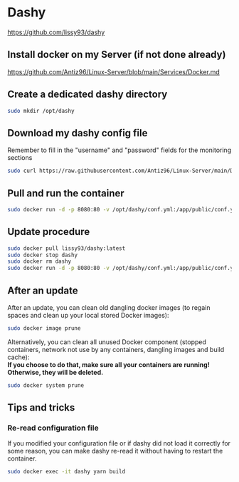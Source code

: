 # Dashy

<https://github.com/lissy93/dashy>

## Install docker on my Server (if not done already)

<https://github.com/Antiz96/Linux-Server/blob/main/Services/Docker.md>

## Create a dedicated dashy directory

```bash
sudo mkdir /opt/dashy
```

## Download my dashy config file

Remember to fill in the "username" and "password" fields for the monitoring sections

```bash
sudo curl https://raw.githubusercontent.com/Antiz96/Linux-Server/main/Dotfiles/Services/Dashy-conf.yml -o /opt/dashy/conf.yml
```

## Pull and run the container

```bash
sudo docker run -d -p 8080:80 -v /opt/dashy/conf.yml:/app/public/conf.yml --name dashy --restart=unless-stopped lissy93/dashy:latest
```

## Update procedure

```bash
sudo docker pull lissy93/dashy:latest
sudo docker stop dashy
sudo docker rm dashy
sudo docker run -d -p 8080:80 -v /opt/dashy/conf.yml:/app/public/conf.yml --name dashy --restart=unless-stopped lissy93/dashy:latest
```

## After an update

After an update, you can clean old dangling docker images (to regain spaces and clean up your local stored Docker images):

```bash
sudo docker image prune
```

Alternatively, you can clean all unused Docker component (stopped containers, network not use by any containers, dangling images and build cache):  
**If you choose to do that, make sure all your containers are running! Otherwise, they will be deleted.**  

```bash
sudo docker system prune
```

## Tips and tricks

### Re-read configuration file

If you modified your configuration file or if dashy did not load it correctly for some reason, you can make dashy re-read it without having to restart the container.

```bash
sudo docker exec -it dashy yarn build
```
